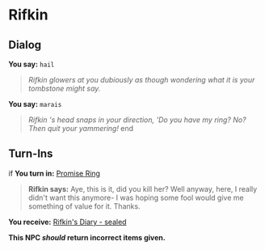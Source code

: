 # Rifkin
## Dialog

**You say:** `hail`



>*Rifkin glowers at you dubiously as though wondering what it is your tombstone might say.*

**You say:** `marais`



>*Rifkin 's head snaps in your direction, 'Do you have my ring?  No?  Then quit your yammering!*
end

## Turn-Ins





if **You turn in:** [Promise Ring](/item/29849)


>**Rifkin says:** Aye, this is it, did you kill her? Well anyway, here, I really didn't want this anymore- I was hoping some fool would give me something of value for it. Thanks.


 **You receive:**  [Rifkin's Diary - sealed](/item/29850) 

**This NPC *should* return incorrect items given.**
